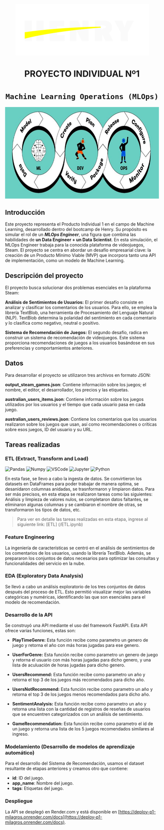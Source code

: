 <p align=center><img src=https://github.com/MiliTrres/Henry-PI1-MLOps-Steam/blob/main/Img/68747470733a2f2f643331757a386c77666d796e38672e636c6f756466726f6e742e6e65742f4173736574732f6c6f676f2d68656e72792d77686974652d6c672e706e67.png><p>



# <h1 align=center> **PROYECTO INDIVIDUAL Nº1** </h1>

# <h1 align=center>**`Machine Learning Operations (MLOps)`**</h1>

<p align=center><img src=https://github.com/MiliTrres/Henry-PI1-MLOps-Steam/blob/main/Img/Why%20Is%20There%20A%20Shortage%20Of%20MLOps%20Engineers_.jpg height=300><p>

## Introducción

Este proyecto representa el Producto Individual 1 en el campo de Machine Learning, desarrollado dentro del bootcamp de Henry. Su propósito es simular el rol de un ***MLOps Engineer***, una figura que combina las habilidades de **un Data Engineer + un Data Scientist**. En esta simulación, el MLOps Engineer trabaja para la conocida plataforma de videojuegos, Steam. El proyecto se centra en abordar un desafío empresarial clave: la creación de un Producto Mínimo Viable (MVP) que incorpora tanto una API de implementación, como un modelo de Machine Learning.

## Descripción del proyecto

El proyecto busca solucionar dos problemas esenciales en la plataforma Steam:

**Análisis de Sentimientos de Usuarios:** El primer desafío consiste en analizar y clasificar los comentarios de los usuarios. Para ello, se emplea la librería TextBlob, una herramienta de Procesamiento del Lenguaje Natural (NLP). TextBlob determina la polaridad del sentimiento en cada comentario y lo clasifica como negativo, neutral o positivo.

**Sistema de Recomendación de Juegos:** El segundo desafío, radica en construir un sistema de recomendación de videojuegos. Este sistema proporciona recomendaciones de juegos a los usuarios basándose en sus preferencias y comportamientos anteriores.

## Datos

Para desarrollar el proyecto se utilizaron tres archivos en formato JSON:

**output_steam_games.json**: Contiene información sobre los juegos; el nombre, el editor, el desarrollador, los precios y las etiquetas.

**australian_users_items.json**: Contiene información sobre los juegos utilizados por los usuarios y el tiempo que cada usuario pasa en cada juego.

**australian_users_reviews.json**: Contiene los comentarios que los usuarios realizaron sobre los juegos que usan, así como recomendaciones o críticas sobre esos juegos, ID del usuario y su URL.

## Tareas realizadas

### ETL (Extract, Transform and Load)
![Pandas](https://img.shields.io/badge/-Pandas-333333?style=flat&logo=pandas)
![Numpy](https://img.shields.io/badge/-Numpy-333333?style=flat&logo=numpy)
![VSCode](https://img.shields.io/badge/-VSCode-333333?style=flat&logo=visual-studio-code)
![Jupyter](https://img.shields.io/badge/-Jupyter-333333?style=flat&logo=jupyter)
![Python](https://img.shields.io/badge/-Python-333333?style=flat&logo=python)

En esta fase, se llevo a cabo la ingesta de datos. Se convirtieron los datasets en DataFrames para poder trabajar de manera optima, se desanidaron columnas anidadas, se trasnformaron y limpiaron datos. Para ser más precisos, en esta etapa se realizaron tareas como las siguientes: Análisis y limpieza de valores nulos,
se completaron datos faltantes, se eliminaron algunas columnas y se cambiaron el nombre de otras, se transformaron los tipos de datos, etc. 

> Para ver en detalle las tareas realizadas en esta etapa, ingrese al siguiente link: [ETL] (/ETL.ipynb)

### Feature Engineering

La ingeniería de características se centró en el análisis de sentimientos de los comentarios de los usuarios, usando la librería TextBlob. Además, se prepararon los conjuntos de datos necesarios para optimizar las consultas y funcionalidades del servicio en la nube.

### EDA (Exploratory Data Analysis)

Se llevó a cabo un análisis exploratorio de los tres conjuntos de datos después del proceso de ETL. Esto permitió visualizar mejor las variables categóricas y numéricas, identificando las que son esenciales para el modelo de recomendación.

### Desarrollo de la API

Se construyó una API mediante el uso del framework FastAPI. Esta API ofrece varias funciones, estas son: 

- **PlayTimeGenre:** Esta función recibe como parametro un genero de juego y retorna el año con más horas jugadas para ese genero.

- **UserForGenre:** Esta función recibe como parametro un genero de juego y retorna el usuario con más horas jugadas para dicho genero, y una lista de aculuación de horas jugadas para dicho genero.

- **UsersRecommend:** Esta función recibe como parametro un año y retorna el top 3 de los juegos más recomendados para dicho año.

- **UsersNotRecommend:** Esta función recibe como parametro un año y retorna el top 3 de los juegos menos recomendados para dicho año.

- **SentimentAnalysis:** Esta función recibe como parametro un año y retorna una lista con la cantidad de registros de reseñas de usuarios que se encuentren categorizados con un análisis de sentimiento.

- **GameRecommendation:** Esta función recibe como parametro el id de un juego y retorna una lista de los 5 juegos recomendados similares al ingreso.

### Modelamiento (Desarrollo de modelos de aprendizaje automático)

Para el desarrollo del Sistema de Recomendación, usamos el dataset resultante de etapas anteriores y creamos otro que contiene:

- **id**: ID del juego.
- **app_name**: Nombre del juego.
- **tags**: Etiquetas del juego.


### Despliegue

La API se desplegó en Render.com y está disponible en [https://deploy-p1-milagros.onrender.com/docs](https://deploy-p1-milagros.onrender.com/docs).

